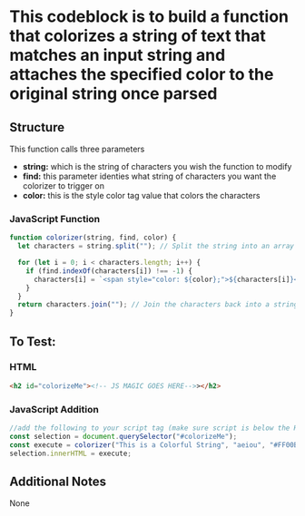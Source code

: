 # This codeblock is to build a function that colorizes a string of text that matches an input string and attaches the specified color to the original string once parsed

## Structure

This function calls three parameters

- **string:** which is the string of characters you wish the function to modify
- **find:** this parameter identies what string of characters you want the colorizer to trigger on
- **color:** this is the style color tag value that colors the characters

### JavaScript Function

```js
function colorizer(string, find, color) {
  let characters = string.split(""); // Split the string into an array of characters

  for (let i = 0; i < characters.length; i++) {
    if (find.indexOf(characters[i]) !== -1) {
      characters[i] = `<span style="color: ${color};">${characters[i]}</span>`;
    }
  }
  return characters.join(""); // Join the characters back into a string
}
```

## To Test:

### HTML

```html
<h2 id="colorizeMe"><!-- JS MAGIC GOES HERE-->></h2>
```

### JavaScript Addition

```js
//add the following to your script tag (make sure script is below the HTML)
const selection = document.querySelector("#colorizeMe");
const execute = colorizer("This is a Colorful String", "aeiou", "#FF00B4");
selection.innerHTML = execute;
```

## Additional Notes

None
